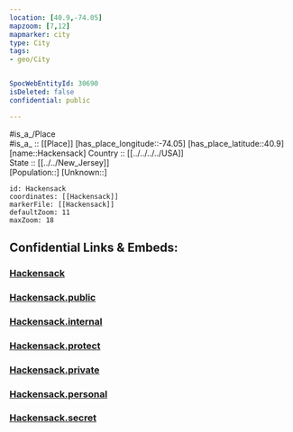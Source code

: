 ```yaml
---
location: [40.9,-74.05] 
mapzoom: [7,12] 
mapmarker: city 
type: City
tags:
- geo/City


SpocWebEntityId: 30690
isDeleted: false
confidential: public

---
```

#is_a_/Place  
#is_a_ :: [[Place]] 
[has_place_longitude::-74.05] 
[has_place_latitude::40.9] 
[name::Hackensack] 
Country :: [[../../../../USA]]  
State :: [[../../New_Jersey]]  
[Population::] 
[Unknown::] 


```leaflet
id: Hackensack
coordinates: [[Hackensack]] 
markerFile: [[Hackensack]] 
defaultZoom: 11 
maxZoom: 18
```


## Confidential Links & Embeds: 

### [Hackensack](/_Standards/Earth/Continent/America~North/USA/USA~Eastern/New_Jersey/counties~New_Jersey/Bergen,County/cities~Bergen/Hackensack.md) 

### [Hackensack.public](/_public/Earth/Continent/America~North/USA/USA~Eastern/New_Jersey/counties~New_Jersey/Bergen,County/cities~Bergen/Hackensack.public.md) 

### [Hackensack.internal](/_internal/Earth/Continent/America~North/USA/USA~Eastern/New_Jersey/counties~New_Jersey/Bergen,County/cities~Bergen/Hackensack.internal.md) 

### [Hackensack.protect](/_protect/Earth/Continent/America~North/USA/USA~Eastern/New_Jersey/counties~New_Jersey/Bergen,County/cities~Bergen/Hackensack.protect.md) 

### [Hackensack.private](/_private/Earth/Continent/America~North/USA/USA~Eastern/New_Jersey/counties~New_Jersey/Bergen,County/cities~Bergen/Hackensack.private.md) 

### [Hackensack.personal](/_personal/Earth/Continent/America~North/USA/USA~Eastern/New_Jersey/counties~New_Jersey/Bergen,County/cities~Bergen/Hackensack.personal.md) 

### [Hackensack.secret](/_secret/Earth/Continent/America~North/USA/USA~Eastern/New_Jersey/counties~New_Jersey/Bergen,County/cities~Bergen/Hackensack.secret.md)

